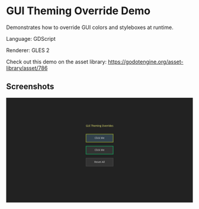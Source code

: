 # GUI Theming Override Demo

Demonstrates how to override GUI colors and styleboxes at runtime.

Language: GDScript

Renderer: GLES 2

Check out this demo on the asset library: https://godotengine.org/asset-library/asset/786

## Screenshots

![Screenshot](screenshots/theming_override.png)
